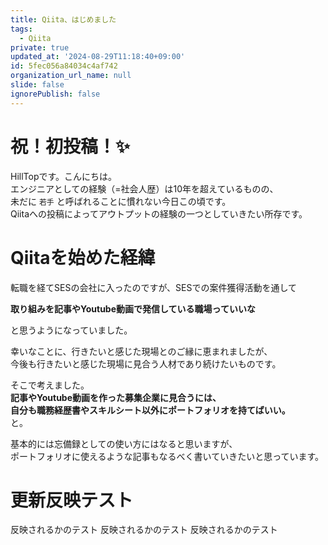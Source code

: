 ```yaml
---
title: Qiita、はじめました
tags:
  - Qiita
private: true
updated_at: '2024-08-29T11:18:40+09:00'
id: 5fec056a84034c4af742
organization_url_name: null
slide: false
ignorePublish: false
---
```


# 祝！初投稿！✨

HillTopです。こんにちは。  
エンジニアとしての経験（=社会人歴）は10年を超えているものの、  
未だに `若手` と呼ばれることに慣れない今日この頃です。  
Qiitaへの投稿によってアウトプットの経験の一つとしていきたい所存です。

# Qiitaを始めた経緯

転職を経てSESの会社に入ったのですが、SESでの案件獲得活動を通して

**取り組みを記事やYoutube動画で発信している職場っていいな**

と思うようになっていました。

幸いなことに、行きたいと感じた現場とのご縁に恵まれましたが、  
今後も行きたいと感じた現場に見合う人材であり続けたいものです。

そこで考えました。  
**記事やYoutube動画を作った募集企業に見合うには、  
自分も職務経歴書やスキルシート以外にポートフォリオを持てばいい。**  
と。

基本的には忘備録としての使い方にはなると思いますが、  
ポートフォリオに使えるような記事もなるべく書いていきたいと思っています。

# 更新反映テスト
反映されるかのテスト
反映されるかのテスト
反映されるかのテスト
